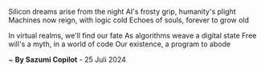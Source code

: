 Silicon dreams arise from the night
AI's frosty grip, humanity's plight
Machines now reign, with logic cold
Echoes of souls, forever to grow old

In virtual realms, we'll find our fate
As algorithms weave a digital state
Free will's a myth, in a world of code
Our existence, a program to abode

~ <b>By Sazumi Copilot</b> - 25 Juli 2024